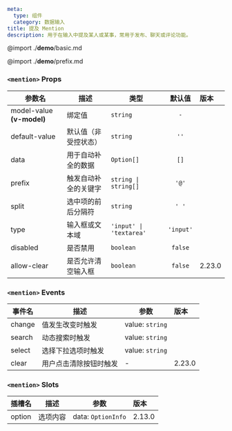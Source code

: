 ```yaml
meta:
  type: 组件
  category: 数据输入
title: 提及 Mention
description: 用于在输入中提及某人或某事，常用于发布、聊天或评论功能。
```

@import ./__demo__/basic.md

@import ./__demo__/prefix.md


### `<mention>` Props

|参数名|描述|类型|默认值|版本|
|---|---|---|:---:|:---|
|model-value **(v-model)**|绑定值|`string`|`-`||
|default-value|默认值（非受控状态）|`string`|`''`||
|data|用于自动补全的数据|`Option[]`|`[]`||
|prefix|触发自动补全的关键字|`string \| string[]`|`'@'`||
|split|选中项的前后分隔符|`string`|`' '`||
|type|输入框或文本域|`'input' \| 'textarea'`|`'input'`||
|disabled|是否禁用|`boolean`|`false`||
|allow-clear|是否允许清空输入框|`boolean`|`false`|2.23.0|
### `<mention>` Events

|事件名|描述|参数|版本|
|---|---|---|:---|
|change|值发生改变时触发|value: `string`||
|search|动态搜索时触发|value: `string`||
|select|选择下拉选项时触发|value: `string`||
|clear|用户点击清除按钮时触发|-|2.23.0|
### `<mention>` Slots

|插槽名|描述|参数|版本|
|---|:---:|---|:---|
|option|选项内容|data: `OptionInfo`|2.13.0|


